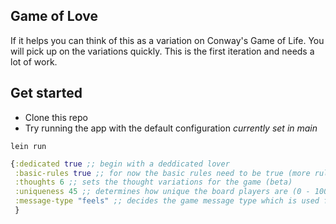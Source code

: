 ## Game of Love

If it helps you can think of this as a variation on Conway's Game of Life. You will pick up on the variations quickly. This is the first iteration and needs a lot of work.


## Get started

- Clone this repo
- Try running the app with the default configuration *currently set in main*


```
lein run
```

``` clojure
{:dedicated true ;; begin with a deddicated lover
 :basic-rules true ;; for now the basic rules need to be true (more rules later!)
 :thoughts 6 ;; sets the thought variations for the game (beta)
 :uniqueness 45 ;; determines how unique the board players are (0 - 100)
 :message-type "feels" ;; decides the game message type which is used for internal communications
 }
```
